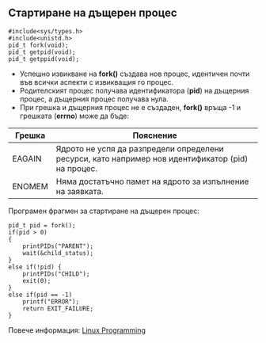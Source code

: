 ## Стартиране на дъщерен процес

```
#include<sys/types.h>
#include<unistd.h>
pid_t fork(void);
pid_t getpid(void);
pid_t getppid(void);
```

- Успешно извикване на **fork()** създава нов процес, идентичен почти във всички аспекти с извикващия го процес.
- Родителският процес получава идентификатора (**pid**) на дъщерния процес, а дъщерния процес получава нула.
- При грешка и дъщерния процес не е създаден, **fork()** връща -1 и грешката (**errno**) може да бъде:

| Грешка | Пояснение                                                                                         |
| ------ | ------------------------------------------------------------------------------------------------- |
| EAGAIN | Ядрото не успя да разпредели определени ресурси, като например нов идентификатор (pid) на процес. |
| ENOMEM | Няма достатъчно памет на ядрото за изпълнение на заявката.                                        |

Програмен фрагмен за стартиране на дъщерен процес:
```
pid_t pid = fork();
if(pid > 0)
{
	printPIDs("PARENT");
	wait(&child_status);
}
else if(!pid) {
	printPIDs("CHILD");
	exit(0);
}
else if(pid == -1) 
	printf("ERROR");
	return EXIT_FAILURE;
}
```

Повече информация:
[Linux Programming](https://www.slideshare.net/EmertxeSlides/linux-programming-36666547)
